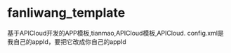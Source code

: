 # fanliwang_template
基于APICloud开发的APP模板,tianmao,APICloud模板,APICloud. config.xml是我自己的appId，要把它改成你自己的appId

